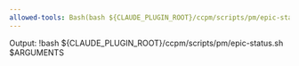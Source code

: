 ```yaml
---
allowed-tools: Bash(bash ${CLAUDE_PLUGIN_ROOT}/ccpm/scripts/pm/epic-status.sh $ARGUMENTS)
---
```


Output:
!bash ${CLAUDE_PLUGIN_ROOT}/ccpm/scripts/pm/epic-status.sh $ARGUMENTS
